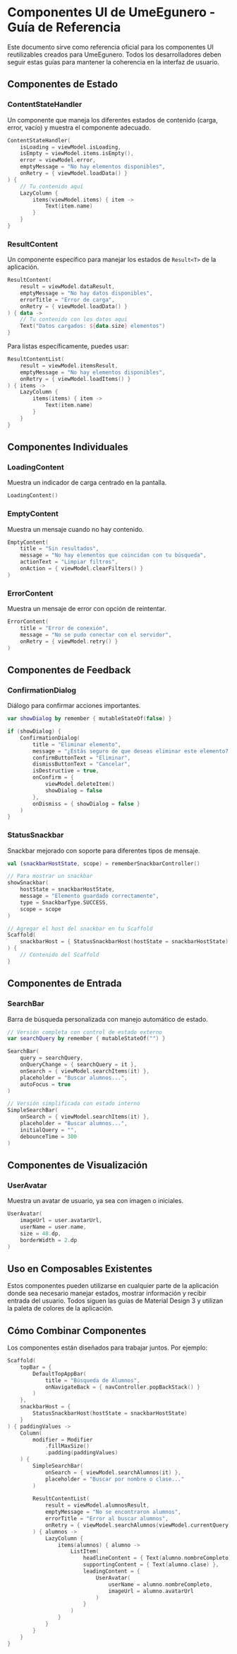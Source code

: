 # Componentes UI de UmeEgunero - Guía de Referencia

Este documento sirve como referencia oficial para los componentes UI reutilizables creados para UmeEgunero. Todos los desarrolladores deben seguir estas guías para mantener la coherencia en la interfaz de usuario.

## Componentes de Estado

### ContentStateHandler

Un componente que maneja los diferentes estados de contenido (carga, error, vacío) y muestra el componente adecuado.

```kotlin
ContentStateHandler(
    isLoading = viewModel.isLoading,
    isEmpty = viewModel.items.isEmpty(),
    error = viewModel.error,
    emptyMessage = "No hay elementos disponibles",
    onRetry = { viewModel.loadData() }
) {
    // Tu contenido aquí
    LazyColumn {
        items(viewModel.items) { item ->
            Text(item.name)
        }
    }
}
```

### ResultContent

Un componente específico para manejar los estados de `Result<T>` de la aplicación.

```kotlin
ResultContent(
    result = viewModel.dataResult,
    emptyMessage = "No hay datos disponibles",
    errorTitle = "Error de carga",
    onRetry = { viewModel.loadData() }
) { data ->
    // Tu contenido con los datos aquí
    Text("Datos cargados: ${data.size} elementos")
}
```

Para listas específicamente, puedes usar:

```kotlin
ResultContentList(
    result = viewModel.itemsResult,
    emptyMessage = "No hay elementos disponibles",
    onRetry = { viewModel.loadItems() }
) { items ->
    LazyColumn {
        items(items) { item ->
            Text(item.name)
        }
    }
}
```

## Componentes Individuales

### LoadingContent

Muestra un indicador de carga centrado en la pantalla.

```kotlin
LoadingContent()
```

### EmptyContent

Muestra un mensaje cuando no hay contenido.

```kotlin
EmptyContent(
    title = "Sin resultados",
    message = "No hay elementos que coincidan con tu búsqueda",
    actionText = "Limpiar filtros",
    onAction = { viewModel.clearFilters() }
)
```

### ErrorContent

Muestra un mensaje de error con opción de reintentar.

```kotlin
ErrorContent(
    title = "Error de conexión",
    message = "No se pudo conectar con el servidor",
    onRetry = { viewModel.retry() }
)
```

## Componentes de Feedback

### ConfirmationDialog

Diálogo para confirmar acciones importantes.

```kotlin
var showDialog by remember { mutableStateOf(false) }

if (showDialog) {
    ConfirmationDialog(
        title = "Eliminar elemento",
        message = "¿Estás seguro de que deseas eliminar este elemento? Esta acción no se puede deshacer.",
        confirmButtonText = "Eliminar",
        dismissButtonText = "Cancelar",
        isDestructive = true,
        onConfirm = {
            viewModel.deleteItem()
            showDialog = false
        },
        onDismiss = { showDialog = false }
    )
}
```

### StatusSnackbar

Snackbar mejorado con soporte para diferentes tipos de mensaje.

```kotlin
val (snackbarHostState, scope) = rememberSnackbarController()

// Para mostrar un snackbar
showSnackbar(
    hostState = snackbarHostState,
    message = "Elemento guardado correctamente",
    type = SnackbarType.SUCCESS,
    scope = scope
)

// Agregar el host del snackbar en tu Scaffold
Scaffold(
    snackbarHost = { StatusSnackbarHost(hostState = snackbarHostState) }
) {
    // Contenido del Scaffold
}
```

## Componentes de Entrada

### SearchBar

Barra de búsqueda personalizada con manejo automático de estado.

```kotlin
// Versión completa con control de estado externo
var searchQuery by remember { mutableStateOf("") }

SearchBar(
    query = searchQuery,
    onQueryChange = { searchQuery = it },
    onSearch = { viewModel.searchItems(it) },
    placeholder = "Buscar alumnos...",
    autoFocus = true
)

// Versión simplificada con estado interno
SimpleSearchBar(
    onSearch = { viewModel.searchItems(it) },
    placeholder = "Buscar alumnos...",
    initialQuery = "",
    debounceTime = 300
)
```

## Componentes de Visualización

### UserAvatar

Muestra un avatar de usuario, ya sea con imagen o iniciales.

```kotlin
UserAvatar(
    imageUrl = user.avatarUrl,
    userName = user.name,
    size = 48.dp,
    borderWidth = 2.dp
)
```

## Uso en Composables Existentes

Estos componentes pueden utilizarse en cualquier parte de la aplicación donde sea necesario manejar estados, mostrar información y recibir entrada del usuario. Todos siguen las guías de Material Design 3 y utilizan la paleta de colores de la aplicación.

## Cómo Combinar Componentes

Los componentes están diseñados para trabajar juntos. Por ejemplo:

```kotlin
Scaffold(
    topBar = {
        DefaultTopAppBar(
            title = "Búsqueda de Alumnos",
            onNavigateBack = { navController.popBackStack() }
        )
    },
    snackbarHost = {
        StatusSnackbarHost(hostState = snackbarHostState)
    }
) { paddingValues ->
    Column(
        modifier = Modifier
            .fillMaxSize()
            .padding(paddingValues)
    ) {
        SimpleSearchBar(
            onSearch = { viewModel.searchAlumnos(it) },
            placeholder = "Buscar por nombre o clase..."
        )
        
        ResultContentList(
            result = viewModel.alumnosResult,
            emptyMessage = "No se encontraron alumnos",
            errorTitle = "Error al buscar alumnos",
            onRetry = { viewModel.searchAlumnos(viewModel.currentQuery) }
        ) { alumnos ->
            LazyColumn {
                items(alumnos) { alumno ->
                    ListItem(
                        headlineContent = { Text(alumno.nombreCompleto) },
                        supportingContent = { Text(alumno.clase) },
                        leadingContent = {
                            UserAvatar(
                                userName = alumno.nombreCompleto,
                                imageUrl = alumno.avatarUrl
                            )
                        }
                    )
                }
            }
        }
    }
}
``` 